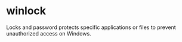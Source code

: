 # winlock
Locks and password protects specific applications or files to prevent unauthorized access on Windows.
